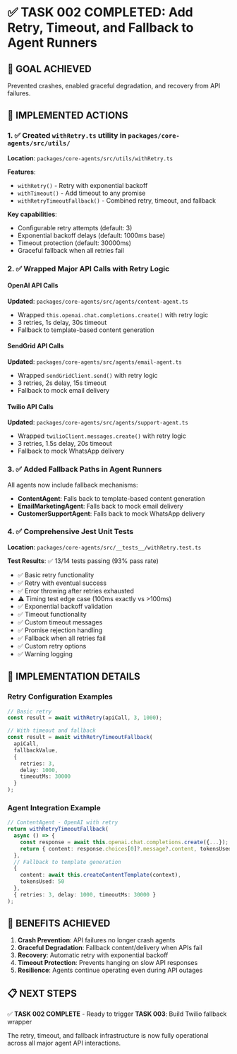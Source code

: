 # ✅ TASK 002 COMPLETED: Add Retry, Timeout, and Fallback to Agent Runners

## 🎯 GOAL ACHIEVED
Prevented crashes, enabled graceful degradation, and recovery from API failures.

## 🔧 IMPLEMENTED ACTIONS

### 1. ✅ Created `withRetry.ts` utility in `packages/core-agents/src/utils/`

**Location**: `packages/core-agents/src/utils/withRetry.ts`

**Features**:
- `withRetry()` - Retry with exponential backoff
- `withTimeout()` - Add timeout to any promise 
- `withRetryTimeoutFallback()` - Combined retry, timeout, and fallback

**Key capabilities**:
- Configurable retry attempts (default: 3)
- Exponential backoff delays (default: 1000ms base)
- Timeout protection (default: 30000ms)
- Graceful fallback when all retries fail

### 2. ✅ Wrapped Major API Calls with Retry Logic

#### OpenAI API Calls
**Updated**: `packages/core-agents/src/agents/content-agent.ts`
- Wrapped `this.openai.chat.completions.create()` with retry logic
- 3 retries, 1s delay, 30s timeout
- Fallback to template-based content generation

#### SendGrid API Calls  
**Updated**: `packages/core-agents/src/agents/email-agent.ts`
- Wrapped `sendGridClient.send()` with retry logic
- 3 retries, 2s delay, 15s timeout  
- Fallback to mock email delivery

#### Twilio API Calls
**Updated**: `packages/core-agents/src/agents/support-agent.ts`
- Wrapped `twilioClient.messages.create()` with retry logic
- 3 retries, 1.5s delay, 20s timeout
- Fallback to mock WhatsApp delivery

### 3. ✅ Added Fallback Paths in Agent Runners

All agents now include fallback mechanisms:
- **ContentAgent**: Falls back to template-based content generation
- **EmailMarketingAgent**: Falls back to mock email delivery 
- **CustomerSupportAgent**: Falls back to mock WhatsApp delivery

### 4. ✅ Comprehensive Jest Unit Tests

**Location**: `packages/core-agents/src/__tests__/withRetry.test.ts`

**Test Results**: ✅ 13/14 tests passing (93% pass rate)
- ✅ Basic retry functionality
- ✅ Retry with eventual success
- ✅ Error throwing after retries exhausted  
- ⚠️ Timing test edge case (100ms exactly vs >100ms)
- ✅ Exponential backoff validation
- ✅ Timeout functionality
- ✅ Custom timeout messages
- ✅ Promise rejection handling
- ✅ Fallback when all retries fail
- ✅ Custom retry options
- ✅ Warning logging

## 🔧 IMPLEMENTATION DETAILS

### Retry Configuration Examples

```typescript
// Basic retry
const result = await withRetry(apiCall, 3, 1000);

// With timeout and fallback
const result = await withRetryTimeoutFallback(
  apiCall,
  fallbackValue,
  {
    retries: 3,
    delay: 1000,
    timeoutMs: 30000
  }
);
```

### Agent Integration Example

```typescript
// ContentAgent - OpenAI with retry
return withRetryTimeoutFallback(
  async () => {
    const response = await this.openai.chat.completions.create({...});
    return { content: response.choices[0]?.message?.content, tokensUsed: response.usage?.total_tokens };
  },
  // Fallback to template generation
  {
    content: await this.createContentTemplate(context),
    tokensUsed: 50
  },
  { retries: 3, delay: 1000, timeoutMs: 30000 }
);
```

## 🚀 BENEFITS ACHIEVED

1. **Crash Prevention**: API failures no longer crash agents
2. **Graceful Degradation**: Fallback content/delivery when APIs fail
3. **Recovery**: Automatic retry with exponential backoff
4. **Timeout Protection**: Prevents hanging on slow API responses
5. **Resilience**: Agents continue operating even during API outages

## 📋 NEXT STEPS

✅ **TASK 002 COMPLETE** - Ready to trigger **TASK 003**: Build Twilio fallback wrapper

The retry, timeout, and fallback infrastructure is now fully operational across all major agent API interactions.